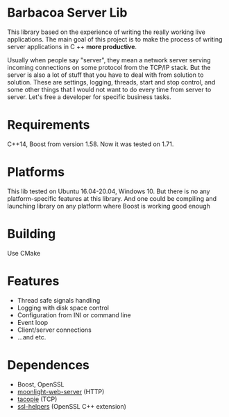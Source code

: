 # Barbacoa Server Lib

This library based on the experience of writing the really working live applications. 
The main goal of this project is to make the process of writing server applications in C ++ **more productive**.

Usually when people say "server", they mean a network server serving incoming connections on some protocol from the TCP/IP stack. 
But the server is also a lot of stuff that you have to deal with from solution to solution. 
These are settings, logging, threads, start and stop control, and some other things that I would not want to do every time from server to server. 
Let's free a developer for specific business tasks.

# Requirements

C++14, Boost from version 1.58. 
Now it was tested on 1.71.

# Platforms

This lib tested on Ubuntu 16.04-20.04, Windows 10. But there is no any platform-specific features at this library. And one could be compiling and launching library on any platform where Boost is working good enough

# Building

Use CMake

# Features

* Thread safe signals handling
* Logging with disk space control
* Configuration from INI or command line
* Event loop
* Client/server connections
* ...and etc.

# Dependences

* Boost, OpenSSL
* [moonlight-web-server](https://github.com/romualdo-bar/moonlight-web-server.git) (HTTP)
* [tacopie](https://github.com/romualdo-bar/tacopie.git) (TCP)
* [ssl-helpers](https://github.com/romualdo-bar/ssl-helpers.git) (OpenSSL C++ extension)




